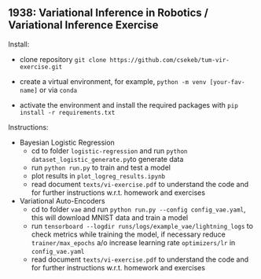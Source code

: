 ## 1938: Variational Inference in Robotics / Variational Inference Exercise 

Install:

- clone repository `git clone https://github.com/csekeb/tum-vir-exercise.git`

- create a virtual environment, for example, `python -m venv [your-fav-name]` or via `conda`
- activate the environment and install the required packages with `pip install -r requirements.txt`

Instructions:

- Bayesian Logistic Regression
    - cd to folder `logistic-regression` and run `python dataset_logistic_generate.py`to generate data
    - run `python run.py` to train and test a model
    - plot results in `plot_logreg_results.ipynb`
    - read document `texts/vi-exercise.pdf` to understand the code and for further instructions w.r.t. homework and exercises
- Variational Auto-Encoders
    - cd to folder `vae` and run `python run.py --config config_vae.yaml`, this will download MNIST data and train a model
    - run `tensorboard --logdir runs/logs/example_vae/lightning_logs`  to check metrics while training the model, if necessary reduce `trainer/max_epochs` a/o increase learning rate `optimizers/lr` in `config_vae.yaml`  
    - read document `texts/vi-exercise.pdf` to understand the code and for further instructions w.r.t. homework and exercises

